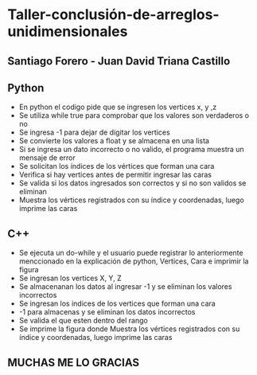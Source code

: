 # Taller-conclusión-de-arreglos-unidimensionales
##  Santiago Forero - Juan David Triana Castillo

## Python
  + En python el codigo pide que se ingresen los vertices x, y ,z 
  + Se utiliza while true para comprobar que los valores son verdaderos o no
  + Se ingresa -1 para dejar de digitar los vertices
  + Se convierte los valores a float y se almacena en una lista
  + Si  se ingresa un dato incorrecto o no valido, el programa muestra un mensaje de error
  + Se solicitan los índices de los vértices que forman una cara
  + Verifica si hay vertices antes de permitir ingresar las caras
  + Se valida  si los datos ingresados son correctos y si no son validos se eliminan
  + Muestra los vértices registrados con su índice y coordenadas, luego imprime las caras

## C++
  + Se ejecuta un do-while y el usuario puede registrar lo anteriormente menccionado en la explicación de python, Vertices, Cara e imprimir la figura
  + Se ingresan los vertices X, Y, Z
  + Se almacenanan los datos al ingresar -1 y se eliminan los valores incorrectos
  + Se ingresan los indices de los vertices que forman una cara
  + -1 para almacenas y se eliminan los datos incorrectos
  + Se valida el que esten dentro del rango
  + Se imprime la figura donde Muestra los vértices registrados con su índice y coordenadas, luego imprime las caras

## MUCHAS ME LO GRACIAS 
